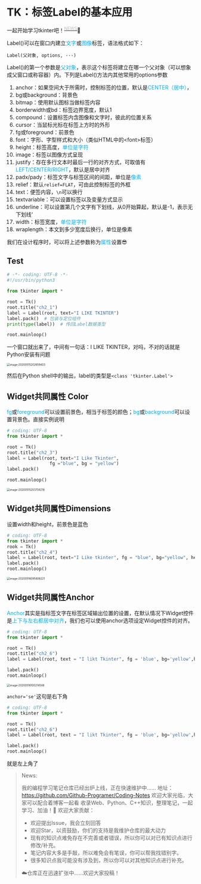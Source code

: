 # TK：标签Label的基本应用

一起开始学习tkinter吧！<sup><u><a href=#demo><font color=#bbbbbb>NEWS</font></a></u></sup>:rocket:

Label()可以在窗口内建立<font color=#00B0F0>文字</font>或<font color=#00B0F0>图像</font>标签，语法格式如下：

```
Label(父对象, options, ···)
```

Label()的第一个参数是<font color=#00B0F0>父对象</font>，表示这个标签将建立在哪一个父对象（可以想象成父窗口或称容器）内。下列是Label()方法内其他常用的options参数

1. anchor：如果空间大于所需时，控制标签的位置，默认是<font color=#00B0F0>CENTER（居中）</font>，
2. bg或background：背景色
3. bitmap：使用默认图标当做标签内容
4. borderwidth或bd：标签边界宽度，默认1
5. compound：设置标签内含图像和文字时，彼此的位置关系
6. cursor：当鼠标光标在标签上方时的外形
7. fg或foreground：前景色
8. font：字形、字型样式和大小（类似HTML中的&lt;font>标签）
9. height：标签高度，<font color=#00B0F0>单位是字符</font>
10. image：标签以图像方式呈现
11. justify：存在多行文本时最后一行的对齐方式，可取值有<font color=#00B0F0>LEFT/CENTER/RIGHT</font>，默认是居中对齐
12. padx/pady：标签文字与标签区间的间距，单位是<font color=#00B0F0>像素</font>
13. relief：默认`relief=FLAT`，可由此控制标签的外框
14. text：便签内容，`\n`可以换行
15. textvariable：可以设置标签以及变量方式显示
16. underline：可以设置第几个文字有下划线，从0开始算起，默认是-1，表示无下划线‘
17. width：标签宽度，<font color=#00B0F0>单位是字符</font>
18. wraplength：本文到多少宽度后换行，单位是像素

我们在设计程序时，可以将上述参数称为<font color=#00B0F0>属性</font>设置:sunglasses:

## Test

```python
# -*- coding: UTF-8 -*-
#!/usr/bin/python3

from tkinter import *

root = Tk()
root.title("ch2_1")
label = Label(root, text="I LIKE TKINTER")
label.pack()  # 包装与定位组件
print(type(label))  # 传回Label数据类型

root.mainloop()
```

一个窗口就出来了，中间有一句话：I LIKE TKINTER，对吗，不对的话就是Python安装有问题

<img src="E:\ProgramThomas\Coding-Notes\Python-Notes\学习\图形界面开发学习笔记\PythonGUI设计tkinter菜鸟编程书\2-Label\image-20200515202659403.png" alt="image-20200515202659403" style="zoom:50%;" />

然后在Python shell中的输出，label的类型是`<class 'tkinter.Label'>`

## Widget共同属性 Color

<font color=#00B0F0>fg</font>或<font color=#00B0F0>foreground</font>可以设置前景色，相当于标签的颜色；<font color=#00B0F0>bg</font>或<font color=#00B0F0>background</font>可以设置背景色。直接实例说明

```python
# coding: UTF-8
from tkinter import *

root = Tk()
root.title("ch2_3")
label = Label(root, text="I Like Tkinter",
                fg ="blue", bg = "yellow")
label.pack()

root.mainloop()
```

<img src="E:\ProgramThomas\Coding-Notes\Python-Notes\学习\图形界面开发学习笔记\PythonGUI设计tkinter菜鸟编程书\2-Label\image-20200515203704216.png" alt="image-20200515203704216" style="zoom:50%;" />

## Widget共同属性Dimensions

设置width和height，前景色是蓝色

```python
# coding: UTF-8
from tkinter import *
rook = Tk()
root.title("ch2_4")
label = Label(root, text="I Like tkinter", fg = "blue", bg="yellow", height=3, width=15)
label.pack()
root.mainloop()
```

<img src="E:\ProgramThomas\Coding-Notes\Python-Notes\学习\图形界面开发学习笔记\PythonGUI设计tkinter菜鸟编程书\2-Label\image-20200516095806221.png" alt="image-20200516095806221" style="zoom:50%;" />

## Widget共同属性Anchor

<font color=#00B0F0>Anchor</font>其实是指标签文字在标签区域输出位置的设置，在默认情况下Widget控件是<font color=#00B0F0>上下与左右都居中对齐</font>，我们也可以使用anchor选项设定Widget控件的对齐。

```python
# coding: UTF-8
from tkinter import *

root = Tk()
root.title("ch2_6")
label = Label(root, text = "I likt Tkinter", fg = 'blue', bg='yellow',height =3, width= 15, anchor = 'se')

label.pack()
root.mainloop()
```

<img src="E:\ProgramThomas\Coding-Notes\Python-Notes\学习\图形界面开发学习笔记\PythonGUI设计tkinter菜鸟编程书\2-Label\image-20200516100214548.png" alt="image-20200516100214548" style="zoom:50%;" />

`anchor='se'`这句是右下角

```python
# coding: UTF-8
from tkinter import *

root = Tk()
root.title("ch2_6")
label = Label(root, text = "I likt Tkinter", fg = 'blue', bg='yellow',height =3, width= 15, anchor = 'nw')

label.pack()
root.mainloop()
```

就是左上角了

><p id=demo>News:</p>
>
>我的编程学习笔记仓库已经出炉上线，正在快速维护中……
>地址：<https://github.com/Github-Programer/Coding-Notes>
>欢迎大家光临，大家可以配合着博客一起看
>收录Web、Python、C++知识，整理笔记，一起学习、加油！:rocket:
>欢迎大家贡献：
>
>+ 欢迎提出Issue，我会立刻回答
>+ 欢迎Star，以资鼓励，你们的支持是我维护仓库的最大动力
>+ 现有的知识点难免存在不完善或者错误，所以你可以对已有知识点进行修改/补充。
>+ 笔记内容大多是手敲，所以难免会有笔误，你可以帮我找错别字。
>+ 很多知识点我可能没有涉及到，所以你可以对其他知识点进行补充。
>
>:cloud:仓库正在迅速扩张中……欢迎大家投稿！